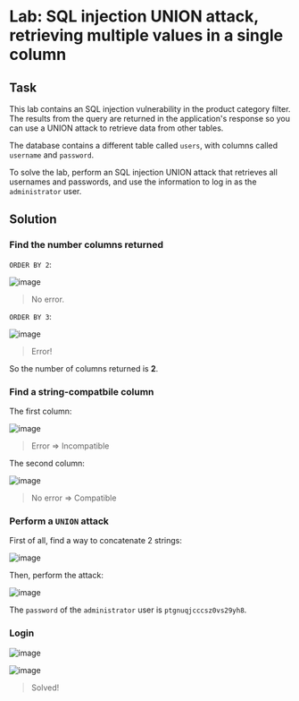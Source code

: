 # Lab: SQL injection UNION attack, retrieving multiple values in a single column
## Task
This lab contains an SQL injection vulnerability in the product category filter. The results from the query are returned in the application's response so you can use a UNION attack to retrieve data from other tables.

The database contains a different table called `users`, with columns called `username` and `password`.

To solve the lab, perform an SQL injection UNION attack that retrieves all usernames and passwords, and use the information to log in as the `administrator` user.

## Solution
### Find the number columns returned
`ORDER BY 2`:  

![image](https://user-images.githubusercontent.com/44528004/130061863-df91c8da-f904-438a-a5f9-773242cd4c08.png)  
> No error.  

`ORDER BY 3`:  

![image](https://user-images.githubusercontent.com/44528004/130061901-751a9126-4a74-4a6a-990b-56345521a7fb.png)
> Error!  

So the number of columns returned is **2**.  

### Find a string-compatbile column
The first column:  

![image](https://user-images.githubusercontent.com/44528004/130062036-cd1fca48-0906-4c65-a6d1-05e0dafde2bb.png)
> Error => Incompatible  

The second column:  

![image](https://user-images.githubusercontent.com/44528004/130062093-3d19e4cd-ff32-4d80-881c-2aa53fb697bd.png)
> No error => Compatible  

### Perform a `UNION` attack
First of all, find a way to concatenate 2 strings:  

![image](https://user-images.githubusercontent.com/44528004/130062276-5f405545-29bb-4c9b-8826-a98579ce28d2.png)

Then, perform the attack:  

![image](https://user-images.githubusercontent.com/44528004/130062456-c4801750-0f45-4067-980c-1758d03201f0.png)

The `password` of the `administrator` user is `ptgnuqjcccsz0vs29yh8`.  

### Login
![image](https://user-images.githubusercontent.com/44528004/130062544-a3a8f84d-7c6c-4296-9016-ddf261c17742.png)  


![image](https://user-images.githubusercontent.com/44528004/130062565-8638524a-3729-4c79-8f47-6f0be93276de.png)  
> Solved!
